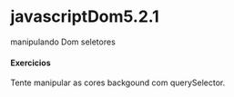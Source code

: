 # javascriptDom5.2.1
manipulando Dom seletores
<h4>Exercicios</h4>
Tente manipular as cores backgound com querySelector.
